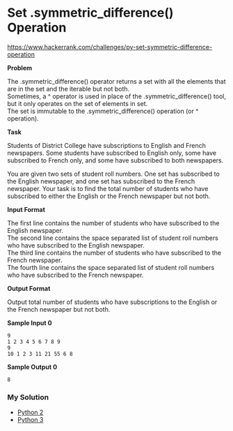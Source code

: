 # Set .symmetric_difference() Operation

https://www.hackerrank.com/challenges/py-set-symmetric-difference-operation

**Problem**

The .symmetric_difference() operator returns a set with all the elements that are in the set and the iterable but not both.  
Sometimes, a ^ operator is used in place of the .symmetric_difference() tool, but it only operates on the set of elements in set.  
The set is immutable to the .symmetric_difference() operation (or ^ operation).

**Task**

Students of District College have subscriptions to English and French newspapers. 
Some students have subscribed to English only, some have subscribed to French only, and some have subscribed to both newspapers.  

You are given two sets of student roll numbers. One set has subscribed to the English newspaper, and one set has subscribed to the French newspaper. 
Your task is to find the total number of students who have subscribed to either the English or the French newspaper but not both.  

**Input Format**

The first line contains the number of students who have subscribed to the English newspaper.   
The second line contains the space separated list of student roll numbers who have subscribed to the English newspaper.  
The third line contains the number of students who have subscribed to the French newspaper.   
The fourth line contains the space separated list of student roll numbers who have subscribed to the French newspaper.  

**Output Format**

Output total number of students who have subscriptions to the English or the French newspaper but not both.

**Sample Input 0**

```
9
1 2 3 4 5 6 7 8 9
9
10 1 2 3 11 21 55 6 8
```

**Sample Output 0**

```
8
```

### My Solution

- [Python 2](python2.py)
- [Python 3](python3.py)